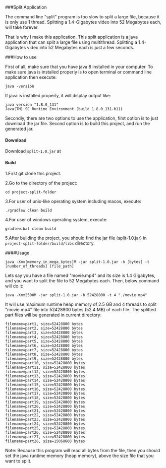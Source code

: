 ###Split Application

The command line "split" program is too slow to split a large file, because it is only use 1 thread.
Splitting a 1.4-Gigabytes video into 52 Megabytes each, will take forever.

That is why I make this application. This split application is a java application that can split a large file using multithread.
Splitting a 1.4-Gigabytes video into 52 Megabytes each is just a few seconds.

###How to use

First of all, make sure that you have java 8 installed in your computer. To make sure java is installed properly is to open terminal or command line application
then execute:

```
java -version
```

If java is installed properly, it will display output like:

```
java version "1.8.0_131"
Java(TM) SE Runtime Environment (build 1.8.0_131-b11)
```

Secondly, there are two options to use the application, first option is to just download the jar file.
Second option is to build this project, and run the generated jar.

#### Download

Download `split-1.0.jar` at 

#### Build
1.First git clone this project.

2.Go to the directory of the project:
```
cd project-split-folder
```

3.For user of unix-like operating system including macos, execute:
```
./gradlew clean build
```

4.For user of windows operating system, execute:
```
gradlew.bat clean build
```

5.After building the project, you should find the jar file (split-1.0.jar) in `project-split-folder/build/libs` directory.

####Usage

```
java -Xmx[memory_in_mega_bytes]M -jar split-1.0.jar -b [bytes] -t [number_of_threads] [file_path]
```

Lets say you have a file named "movie.mp4" and its size is 1.4 Gigabytes, and you want to split the file to 52 Megabytes each.
Then, below command will do it:

```
java -Xmx2500M -jar split-1.0.jar -b 52428800 -t 4 "./movie.mp4"
```

It will use maximum runtime heap memory of 2.5 GB and 4 threads to split "movie.mp4" file into 52428800 bytes (52.4 MB) of each file. 
The splitted part files will be generated in current directory:

```
filename=part1, size=52428800 bytes
filename=part2, size=52428800 bytes
filename=part3, size=52428800 bytes
filename=part4, size=52428800 bytes
filename=part5, size=52428800 bytes
filename=part6, size=52428800 bytes
filename=part7, size=52428800 bytes
filename=part8, size=52428800 bytes
filename=part9, size=52428800 bytes
filename=part10, size=52428800 bytes
filename=part11, size=52428800 bytes
filename=part12, size=52428800 bytes
filename=part13, size=52428800 bytes
filename=part14, size=52428800 bytes
filename=part15, size=52428800 bytes
filename=part16, size=52428800 bytes
filename=part17, size=52428800 bytes
filename=part18, size=52428800 bytes
filename=part19, size=52428800 bytes
filename=part20, size=52428800 bytes
filename=part21, size=52428800 bytes
filename=part22, size=52428800 bytes
filename=part23, size=52428800 bytes
filename=part24, size=52428800 bytes
filename=part25, size=52428800 bytes
filename=part26, size=52428800 bytes
filename=part27, size=52428800 bytes
filename=part28, size=15068608 bytes
```

Note: Because this program will read all bytes from the file, then you should set the java runtime memory (heap memory), above the size file that you want to split.
